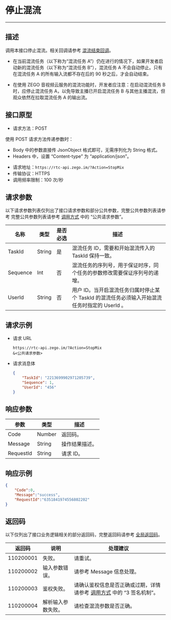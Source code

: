 # 停止混流

---

## 描述

调用本接口停止混流。相关回调请参考 [混流结束回调](https://doc-zh.zego.im/article/19684)。

<Warning title="注意">



- 在当前混流任务（以下称为“混流任务 A”）仍在进行的情况下，如果开发者启动新的混流任务（以下称为“混流任务 B”），混流任务 A 不会自动停止。只有在混流任务 A 的所有输入流都不存在后的 90 秒之后，才会自动结束。

- 在使用 ZEGO 音视频云服务的混流功能时，开发者应注意：在启动混流任务 B 时，应停止混流任务 A，以免导致主播已开启混流任务 B 与其他主播混流，但观众依然在拉取混流任务 A 的输出流。

</Warning>



## 接口原型

- 请求方法：POST

<Note title="说明">


  使用 POST 请求方法传递参数时：
   - Body 中的参数直接传 JsonObject 格式即可，无需序列化为 String 格式。
   - Headers 中，设置 “Content-type” 为 “application/json”。
  
</Note>




- 请求地址：`https://rtc-api.zego.im/?Action=StopMix`
- 传输协议：HTTPS
- 调用频率限制：100 次/秒



## 请求参数

以下请求参数列表仅列出了接口请求参数和部分公共参数，完整公共参数列表请参考 完整公共参数列表请参考 [调用方式](/real-time-video-server/api-reference/accessing-server-apis#公共请求参数) 中的 “公共请求参数”。


<table>

<thead>
  <tr>
    <th>名称<br /></th>
    <th>类型<br /></th>
    <th>是否必选</th>
    <th>描述</th>
  </tr>
</thead>
<tbody>
  <tr>
    <td>TaskId</td>
    <td>String</td>
    <td>是</td>
    <td>混流任务 ID，需要和开始混流传入的 TaskId 保持一致。</td>
  </tr>
  <tr>
    <td>Sequence</td>
    <td>Int</td>
    <td>否</td>
    <td>混流任务的序列号，用于保证时序，同个任务的参数修改需要保证序列号的递增。</td>
  </tr>
  <tr>
    <td>UserId</td>
    <td>String</td>
    <td>否</td>
    <td>用户 ID。当开启混流任务归属时停止某个 TaskId 的混流任务必须输入开始混流任务时指定的 UserId 。</td>
  </tr>
</tbody>
</table>


## 请求示例

- 请求 URL  
    ```
    https://rtc-api.zego.im/?Action=StopMix
    &<公共请求参数>
    ```

- 请求消息体 
    ```json
    {
        "TaskId": "2213699902971205739", 
        "Sequence": 1, 
        "UserId": "456"
    }
    ```

## 响应参数


<table>

<thead>
  <tr>
    <th>参数</th>
    <th>类型</th>
    <th>描述</th>
  </tr>
</thead>
<tbody>
  <tr>
    <td>Code</td>
    <td>Number</td>
    <td>返回码。</td>
  </tr>
  <tr>
    <td>Message</td>
    <td>String</td>
    <td>操作结果描述。</td>
  </tr>
  <tr>
    <td>RequestId</td>
    <td>String</td>
    <td>请求 ID。</td>
  </tr>
</tbody>
</table>


## 响应示例

```json
{
    "Code":0,
    "Message":"success",
    "RequestId":"6351841974556802202"
}
```

## 返回码

以下仅列出了接口业务逻辑相关的部分返回码，完整返回码请参考 [全局返回码](https://doc-zh.zego.im/)。

|返回码|说明|处理建议|
|-----|------|-----|
| 110200001 | 失败。 | 请重试。 |
| 110200002 | 输入参数错误。 | 请参考 Message 信息处理。|
| 110200003 | 鉴权失败。 | 请确认鉴权信息是否正确或过期，详情请参考 <a href="https://doc-zh.zego.im/article/19458#5" target="_blank">调用方式</a> 中的 “3 签名机制”。 |
| 110200004 | 解析输入参数失败。 | 请检查混流参数是否正确。|
